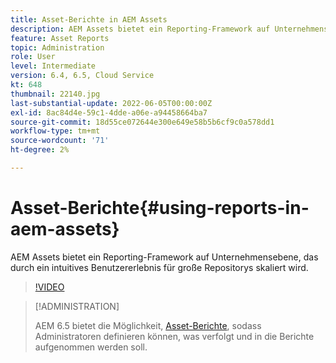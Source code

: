 ```yaml
---
title: Asset-Berichte in AEM Assets
description: AEM Assets bietet ein Reporting-Framework auf Unternehmensebene, das durch ein intuitives Benutzererlebnis für große Repositorys skaliert wird.
feature: Asset Reports
topic: Administration
role: User
level: Intermediate
version: 6.4, 6.5, Cloud Service
kt: 648
thumbnail: 22140.jpg
last-substantial-update: 2022-06-05T00:00:00Z
exl-id: 8ac84d4e-59c1-4dde-a06e-a94458664ba7
source-git-commit: 18d55ce072644e300e649e58b5b6cf9c0a578dd1
workflow-type: tm+mt
source-wordcount: '71'
ht-degree: 2%

---
```


# Asset-Berichte{#using-reports-in-aem-assets}

AEM Assets bietet ein Reporting-Framework auf Unternehmensebene, das durch ein intuitives Benutzererlebnis für große Repositorys skaliert wird.

>[!VIDEO](https://video.tv.adobe.com/v/22140?quality=12&learn=on)


>[!ADMINISTRATION]
>
>AEM 6.5 bietet die Möglichkeit, [Asset-Berichte](https://experienceleague.adobe.com/docs/experience-manager-65/assets/administer/asset-reports.html#prerequisite-for-reporting), sodass Administratoren definieren können, was verfolgt und in die Berichte aufgenommen werden soll.
